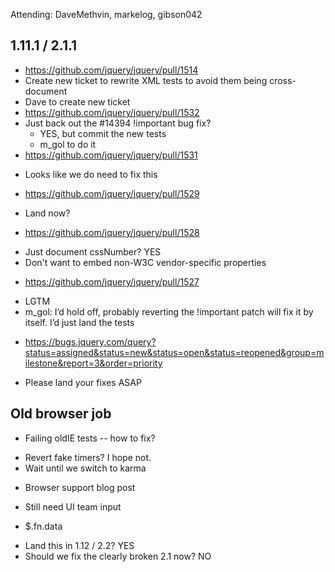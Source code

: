 Attending: DaveMethvin, markelog, gibson042

## 1.11.1 / 2.1.1
* https://github.com/jquery/jquery/pull/1514
* Create new ticket to rewrite XML tests to avoid them being cross-document
* Dave to create new ticket
* https://github.com/jquery/jquery/pull/1532
* Just back out the #14394 !important bug fix?
  - YES, but commit the new tests
  - m_gol to do it
* https://github.com/jquery/jquery/pull/1531
 - Looks like we do need to fix this
* https://github.com/jquery/jquery/pull/1529
 - Land now?
* https://github.com/jquery/jquery/pull/1528
 - Just document cssNumber? YES
 - Don't want to embed non-W3C vendor-specific properties
* https://github.com/jquery/jquery/pull/1527
 - LGTM
 - m_gol: I’d hold off, probably reverting the !important patch will fix it by itself. I’d just land the tests
* https://bugs.jquery.com/query?status=assigned&status=new&status=open&status=reopened&group=milestone&report=3&order=priority
 - Please land your fixes ASAP

## Old browser job
* Failing oldIE tests -- how to fix?
 - Revert fake timers? I hope not.
 - Wait until we switch to karma
* Browser support blog post
 - Still need UI team input
* $.fn.data
 - Land this in 1.12 / 2.2? YES
 - Should we fix the clearly broken 2.1 now? NO
